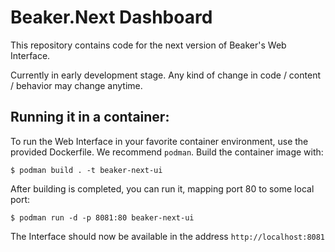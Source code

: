 # Beaker.Next Dashboard

This repository contains code for the next version of Beaker's Web Interface.

Currently in early development stage. Any kind of change in code / content / behavior may change anytime.

## Running it in a container:

To run the Web Interface in your favorite container environment, use the provided Dockerfile. We recommend `podman`.
Build the container image with:

```shell
$ podman build . -t beaker-next-ui
```

After building is completed, you can run it, mapping port 80 to some local port:

```shell
$ podman run -d -p 8081:80 beaker-next-ui
```

The Interface should now be available in the address `http://localhost:8081`
